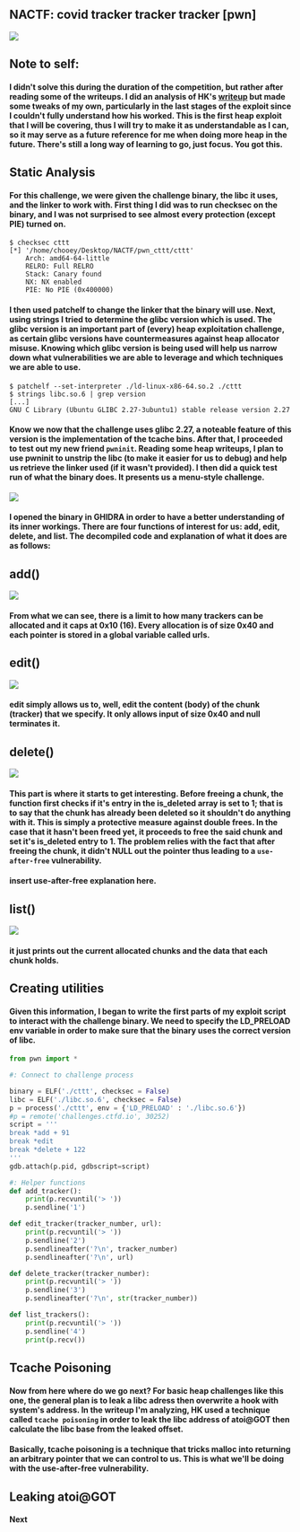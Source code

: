 ## NACTF: covid tracker tracker tracker [pwn]
![](cttt_desc.png)

## Note to self:
#### I didn't solve this during the duration of the competition, but rather after reading some of the writeups. I did an analysis of HK's [writeup](https://gist.github.com/hkraw/3b518632e18681669d09e7ccc1db2cba) but made some tweaks of my own, particularly in the last stages of the exploit since I couldn't fully understand how his worked. This is the first heap exploit that I will be covering, thus I will try to make it as understandable as I can, so it may serve as a future reference for me when doing more heap in the future. There's still a long way of learning to go, just focus. You got this. 

## Static Analysis
#### For this challenge, we were given the challenge binary, the libc it uses, and the linker to work with. First thing I did was to run checksec on the binary, and I was not surprised to see almost every protection (except PIE) turned on. 

```
$ checksec cttt
[*] '/home/chooey/Desktop/NACTF/pwn_cttt/cttt'
	Arch: amd64-64-little
	RELRO: Full RELRO
	Stack: Canary found
	NX: NX enabled
	PIE: No PIE (0x400000)
```

#### I then used patchelf to change the linker that the binary will use. Next, using strings I tried to determine the glibc version which is used. The glibc version is an important part of (every) heap exploitation challenge, as certain glibc versions have countermeasures against heap allocator misuse. Knowing which glibc version is being used will help us narrow down what vulnerabilities we are able to leverage and which techniques we are able to use.

```
$ patchelf --set-interpreter ./ld-linux-x86-64.so.2 ./cttt
$ strings libc.so.6 | grep version
[...]
GNU C Library (Ubuntu GLIBC 2.27-3ubuntu1) stable release version 2.27
```

#### Know we now that the challenge uses glibc 2.27, a noteable feature of this version is the implementation of the tcache bins. After that, I proceeded to test out my new friend `pwninit`. Reading some heap writeups, I plan to use pwninit to unstrip the libc (to make it easier for us to debug) and help us retrieve the linker used (if it wasn't provided). I then did a quick test run of what the binary does. It presents us a menu-style challenge. 
![](cttt_menu.png)

#### I opened the binary in GHIDRA in order to have a better understanding of its inner workings. There are four functions of interest for us: add, edit, delete, and list. The decompiled code and explanation of what it does are as follows:

## add()
![](add_ghidra.png)

#### From what we can see, there is a limit to how many trackers can be allocated and it caps at 0x10 (16). Every allocation is of size 0x40 and each pointer is stored in a global variable called urls. 

## edit()
![](edit_ghidra.png)

#### edit simply allows us to, well, edit the content (body) of the chunk (tracker) that we specify. It only allows input of size 0x40 and null terminates it. 

## delete()
![](delete_ghidra.png)

#### This part is where it starts to get interesting. Before freeing a chunk, the function first checks if it's entry in the is_deleted array is set to 1; that is to say that the chunk has already been deleted so it shouldn't do anything with it. This is simply a protective measure against double frees. In the case that it hasn't been freed yet, it proceeds to free the said chunk and set it's is_deleted entry to 1. The problem relies with the fact that after freeing the chunk, it didn't NULL out the pointer thus leading to a `use-after-free` vulnerability.

#### insert use-after-free explanation here.

## list()
![](list_ghidra.png)

#### it just prints out the current allocated chunks and the data that each chunk holds.

## Creating utilities
#### Given this information, I began to write the first parts of my exploit script to interact with the challenge binary. We need to specify the LD_PRELOAD env variable in order to make sure that the binary uses the correct version of libc.

```python
from pwn import *

#: Connect to challenge process

binary = ELF('./cttt', checksec = False)
libc = ELF('./libc.so.6', checksec = False)
p = process('./cttt', env = {'LD_PRELOAD' : './libc.so.6'})
#p = remote('challenges.ctfd.io', 30252)
script = '''
break *add + 91
break *edit
break *delete + 122
'''
gdb.attach(p.pid, gdbscript=script)

#: Helper functions
def add_tracker():
	print(p.recvuntil('> '))
	p.sendline('1')

def edit_tracker(tracker_number, url):
	print(p.recvuntil('> '))
	p.sendline('2')
	p.sendlineafter('?\n', tracker_number)
	p.sendlineafter('?\n', url)

def delete_tracker(tracker_number):
	print(p.recvuntil('> '))
	p.sendline('3')
	p.sendlineafter('?\n', str(tracker_number))

def list_trackers():
	print(p.recvuntil('> '))
	p.sendline('4')
	print(p.recv())
```

## Tcache Poisoning
#### Now from here where do we go next? For basic heap challenges like this one, the general plan is to leak a libc adress then overwrite a hook with system's address. In the writeup I'm analyzing, HK used a technique called `tcache poisoning` in order to leak the libc address of atoi@GOT then calculate the libc base from the leaked offset. 

#### Basically, tcache poisoning is a technique that tricks malloc into returning an arbitrary pointer that we can control to us. This is what we'll be doing with the use-after-free vulnerability. 

## Leaking atoi@GOT
#### Next